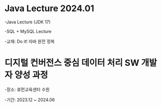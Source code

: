 # Java Lecture 2024.01

-Java Lecture (JDK 17)

-SQL + MySQL Lecture

-교재: Do it! 자바 완전 정복


# 디지털 컨버전스 중심 데이터 처리 SW 개발자 양성 과정

-장소: 휴먼교육센터 수원

-기간: 2023.12 ~ 2024.06
